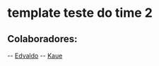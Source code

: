 # template teste do time 2


## Colaboradores:

-- [Edvaldo](https://github.com/edcabralc)
-- [Kaue](https://github.com/kauecardinalli)
